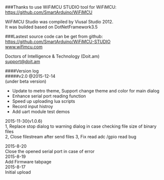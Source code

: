 ###Thanks to use WiFiMCU STUDIO tool for WiFiMCU:
https://github.com/SmartArduino/WiFiMCU

WiFiMCU Studio was compiled by Viusal Studio 2012.<br/>
It was builded based on DotNetFramework3.5<br/>

###Lastest source code can be get from github:
https://github.com/SmartArduino/WiFiMCU-STUDIO<br/>
www.wifimcu.com<br/>

Doctors of Intelligence & Technology (Doit.am)<br/>
support@doit.am<br/>

####Version log<br/>
#####v2.0 @2015-12-14<br/>
(under beta version)<br/>
* Update to metro theme, Support change theme and color for main dialog
* Enhance serial port reading function
* Speed up uploading lua scripts
* Record input histroy
* Add uart module test demos
  
2015-11-30(v1.0.6)<br/>
1, Replace stop dialog to warning dialog in case checking file size of binary files<br/>
2, Close filestream after send files
3, Fix read adc /gpio read bug

2015-8-20<br/>
Close the opened serial port in case of error<br/>
2015-8-19<br/>
Add Firmware tabpage<br/>
2015-8-17<br/>
Initial upload<br/>
